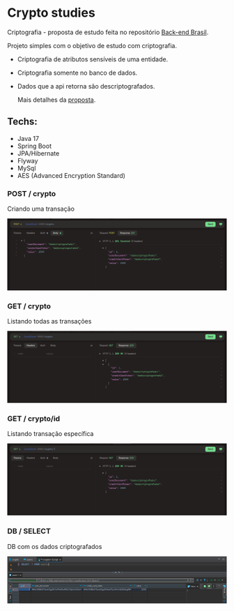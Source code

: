 # Crypto studies
Criptografia - proposta de estudo feita no repositório [Back-end Brasil](https://github.com/backend-br).

Projeto simples com o objetivo de estudo com criptografia.
- Criptografia de atributos sensíveis de uma entidade. 
- Criptografia somente no banco de dados.
- Dados que a api retorna são descriptografados.

  Mais detalhes da [proposta](https://github.com/backend-br/desafios/blob/master/cryptography/PROBLEM.md).

## Techs:
  - Java 17
  - Spring Boot
  - JPA/Hibernate
  - Flyway
  - MySql
  - AES (Advanced Encryption Standard)
    

### POST / crypto
Criando uma transação

![Create Transaction](image/post.png)

### GET / crypto
Listando todas as transações

![Index Transactions](image/get.png)

### GET / crypto/id
Listando transação específica

![Index Transactions](image/show.png)

### DB / SELECT
DB com os dados criptografados

![Persistence Layer Cryptograhy](image/db.png)
